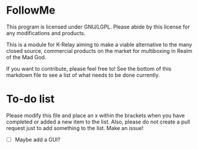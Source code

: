 FollowMe
===

This program is licensed under GNU/LGPL. Please abide by this license for any modifications and products.

This is a module for K-Relay aiming to make a viable alternative to the many closed source, commercial products on the market for multiboxing in Realm of the Mad God.

If you want to contribute, please feel free to! See the bottom of this markdown file to see a list of what needs to be done currently.



To-do list
===
Please modify this file and place an x within the brackets when you have completed or added a new item to the list. Also, please do not create a pull request just to add something to the list. Make an issue!

- [ ] Maybe add a GUI?
